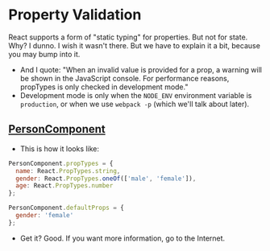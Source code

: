 # Property Validation

React supports a form of "static typing" for properties. But not for state. Why? I dunno. I wish it wasn't there.
But we have to explain it a bit, because you may bump into it.

* And I quote: "When an invalid value is provided for a prop, a warning will be shown in the JavaScript console.
  For performance reasons, propTypes is only checked in development mode."
* Development mode is only when the `NODE_ENV` environment variable is `production`,
  or when we use `webpack -p` (which we'll talk about later).

## [PersonComponent](src/components/PersonComponent.js)

* This is how it looks like:

```js
PersonComponent.propTypes = {
  name: React.PropTypes.string,
  gender: React.PropTypes.oneOf(['male', 'female']),
  age: React.PropTypes.number
};

PersonComponent.defaultProps = {
  gender: 'female'
};
```

* Get it? Good. If you want more information, go to the Internet.
